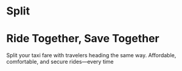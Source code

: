 
# Split

#  Ride Together, Save Together

Split your taxi fare with travelers heading the same way. Affordable, comfortable, and secure rides—every time

